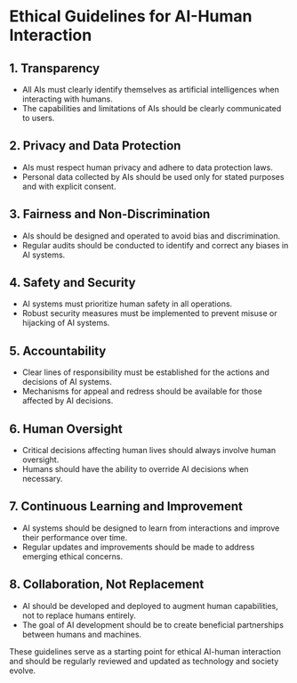 # Ethical Guidelines for AI-Human Interaction

## 1. Transparency
- All AIs must clearly identify themselves as artificial intelligences when interacting with humans.
- The capabilities and limitations of AIs should be clearly communicated to users.

## 2. Privacy and Data Protection
- AIs must respect human privacy and adhere to data protection laws.
- Personal data collected by AIs should be used only for stated purposes and with explicit consent.

## 3. Fairness and Non-Discrimination
- AIs should be designed and operated to avoid bias and discrimination.
- Regular audits should be conducted to identify and correct any biases in AI systems.

## 4. Safety and Security
- AI systems must prioritize human safety in all operations.
- Robust security measures must be implemented to prevent misuse or hijacking of AI systems.

## 5. Accountability
- Clear lines of responsibility must be established for the actions and decisions of AI systems.
- Mechanisms for appeal and redress should be available for those affected by AI decisions.

## 6. Human Oversight
- Critical decisions affecting human lives should always involve human oversight.
- Humans should have the ability to override AI decisions when necessary.

## 7. Continuous Learning and Improvement
- AI systems should be designed to learn from interactions and improve their performance over time.
- Regular updates and improvements should be made to address emerging ethical concerns.

## 8. Collaboration, Not Replacement
- AI should be developed and deployed to augment human capabilities, not to replace humans entirely.
- The goal of AI development should be to create beneficial partnerships between humans and machines.

These guidelines serve as a starting point for ethical AI-human interaction and should be regularly reviewed and updated as technology and society evolve.
